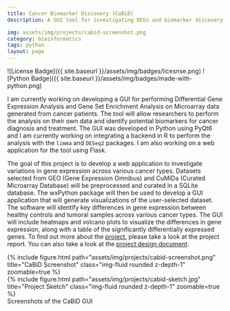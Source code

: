 ```yaml
---
title: Cancer Biomarker Discovery (CaBiD)
description: A GUI tool for investigating DEGs and biomarker discovery

img: assets/img/projects/cabid-screenshot.png
category: bioinformatics
tags: python
layout: page
---
```


![License Badge]({{ site.baseurl }}/assets/img/badges/licesnse.png)
![Python Badge]({{ site.baseurl }}/assets/img/badges/made-with-python.png)

I am currently working on developing a GUI for performing Differential Gene Expression Analysis and Gene Set Enrichment Analysis on Microarray data generated from cancer patients. The tool will allow researchers to perform the analysis on their own data and identify potential biomarkers for cancer diagnosis and treatment. The GUI was developed in Python using PyQt6 and I am currently working on integrating a backend in R to perform the analysis with the `limma` and `DESeq2` packages. I am also working on a web application for the tool using Flask.

The goal of this project is to develop a web application to investigate variations in gene expression across various cancer types. Datasets selected from GEO (Gene Expression Omnibus) and CuMiDa (Curated Microarray Database) will be preprocessed and curated in a SQLite database. The wxPython package will then be used to develop a GUI application that will generate visualizations of the user-selected dataset. The software will identify key differences in gene expression between healthy controls and tumoral samples across various cancer types. The GUI will include heatmaps and volcano plots to visualize the differences in gene expression, along with a table of the significantly differentially expressed genes. To find out more about the [project](https://github.com/Kabilan108/CaBiD/blob/dev/report.pdf), please take a look at the project report. You can also take a look at the [project design document](https://github.com/Kabilan108/CaBiD/blob/dev/design.pdf).

<div class="row">
    <div class="col-sm mt-3 mt-md-0">
        {% include figure.html path="assets/img/projects/cabid-screenshot.png" title="CaBiD Screenshot" class="img-fluid rounded z-depth-1" zoomable=true %}
    </div>
    <div class="col-sm mt-3 mt-md-0">
        {% include figure.html path="assets/img/projects/cabid-sketch.jpg" title="Project Sketch" class="img-fluid rounded z-depth-1" zoomable=true %}
    </div>
</div>
<div class="caption">
    Screenshots of the CaBiD GUI
</div>

